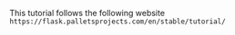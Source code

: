 This tutorial follows the following website
`https://flask.palletsprojects.com/en/stable/tutorial/`
